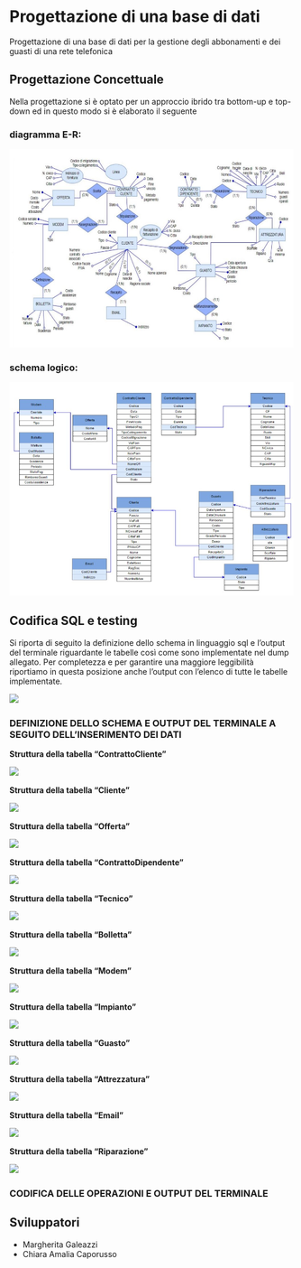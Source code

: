 # Progettazione di una base di dati

Progettazione di una base di dati per la gestione degli abbonamenti e dei guasti di una rete telefonica


## Progettazione Concettuale

Nella progettazione si è optato per un approccio ibrido tra bottom-up e top-down ed in questo modo si è elaborato il seguente 
### diagramma E-R:
![Diagramma E-R](https://github.com/MargheritaGaleazzi/Progetto-Database/blob/main/immagini%20query%20database/1.jpg)
### schema logico:
![Schema logico](https://github.com/MargheritaGaleazzi/Progetto-Database/blob/main/immagini%20query%20database/2.jpg)

## Codifica SQL e testing
Si riporta di seguito la definizione dello schema in linguaggio sql e l’output del terminale riguardante le tabelle così come sono implementate nel dump allegato. Per completezza e per garantire una maggiore leggibilità riportiamo in questa posizione anche l’output con l’elenco di tutte le tabelle implementate.

![](https://github.com/MargheritaGaleazzi/Progetto-Database/blob/main/immagini%20query%20database/showtables.png)

### DEFINIZIONE DELLO SCHEMA E OUTPUT DEL TERMINALE A SEGUITO DELL’INSERIMENTO DEI DATI 
**Struttura della tabella “ContrattoCliente”**

![](https://github.com/MargheritaGaleazzi/Progetto-Database/blob/main/immagini%20query%20database/selectContrattoCliente.png)

**Struttura della tabella “Cliente”**

![](https://github.com/MargheritaGaleazzi/Progetto-Database/blob/main/immagini%20query%20database/selectCliente.png)

**Struttura della tabella “Offerta”**

![](https://github.com/MargheritaGaleazzi/Progetto-Database/blob/main/immagini%20query%20database/selectOfferta.png)

**Struttura della tabella “ContrattoDipendente”**

![](https://github.com/MargheritaGaleazzi/Progetto-Database/blob/main/immagini%20query%20database/selectContrattoDipendente.png)

**Struttura della tabella “Tecnico”**

![](https://github.com/MargheritaGaleazzi/Progetto-Database/blob/main/immagini%20query%20database/selectTecnico.png)

**Struttura della tabella “Bolletta”**

![](https://github.com/MargheritaGaleazzi/Progetto-Database/blob/main/immagini%20query%20database/selectBolletta.png)

**Struttura della tabella “Modem”**

![](https://github.com/MargheritaGaleazzi/Progetto-Database/blob/main/immagini%20query%20database/selectModem.png)

**Struttura della tabella “Impianto”**

![](https://github.com/MargheritaGaleazzi/Progetto-Database/blob/main/immagini%20query%20database/selectImpianto.png)

**Struttura della tabella “Guasto”**

![](https://github.com/MargheritaGaleazzi/Progetto-Database/blob/main/immagini%20query%20database/selectGuasto.png)

**Struttura della tabella “Attrezzatura”**

![](https://github.com/MargheritaGaleazzi/Progetto-Database/blob/main/immagini%20query%20database/selectAttrezzatura.png)

**Struttura della tabella “Email”**

![](https://github.com/MargheritaGaleazzi/Progetto-Database/blob/main/immagini%20query%20database/selectEmail.png)

**Struttura della tabella “Riparazione”**

![](https://github.com/MargheritaGaleazzi/Progetto-Database/blob/main/immagini%20query%20database/selectRiparazione.png)

### CODIFICA DELLE OPERAZIONI E OUTPUT DEL TERMINALE

## Sviluppatori

 - Margherita Galeazzi
 - Chiara Amalia Caporusso
